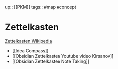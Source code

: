 up:: [[PKM]]
tags:: #map #concept 

# Zettelkasten

[Zettelkasten Wikipedia](https://en.wikipedia.org/wiki/Zettelkasten)

- [[Idea Compass]]
- [[Obsidian Zettelkasten Youtube video Kirsanov]]
- [[Obsidian Zettelkasten Note Taking]]

